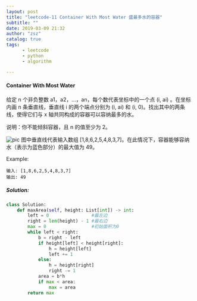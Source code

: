 ```yaml
---
layout: post
title: "leetcode-11 Container With Most Water 盛最多水的容器"
subtitle: ""
date: 2019-03-09 21:32
author: "zsz"
catalog: true
tags: 
      - leetcode
      - python
      - algorithm

---
```






#### Container With Most Water

给定 n 个非负整数 a1，a2，...，an，每个数代表坐标中的一个点 (i, ai) 。在坐标内画 n 条垂直线，垂直线 i 的两个端点分别为 (i, ai) 和 (i, 0)。找出其中的两条线，使得它们与 x 轴共同构成的容器可以容纳最多的水。

说明：你不能倾斜容器，且 n 的值至少为 2。

![pic](https://aliyun-lc-upload.oss-cn-hangzhou.aliyuncs.com/aliyun-lc-upload/uploads/2018/07/25/question_11.jpg)
图中垂直线代表输入数组 [1,8,6,2,5,4,8,3,7]。在此情况下，容器能够容纳水（表示为蓝色部分）的最大值为 49。

Example:
```
输入: [1,8,6,2,5,4,8,3,7]
输出: 49
```

##### Solution:

```python
class Solution:
    def maxArea(self, height: List[int]) -> int:
        left = 0                #最左边
        right = len(height) - 1 #最右边
        max = 0                 #初始面积为0
        while left < right:
            b = right - left
            if height[left] < height[right]:
                h = height[left]
                left += 1
            else:
                h = height[right]
                right -= 1
            area = b*h
            if max < area:
                max = area
        return max
        
```



